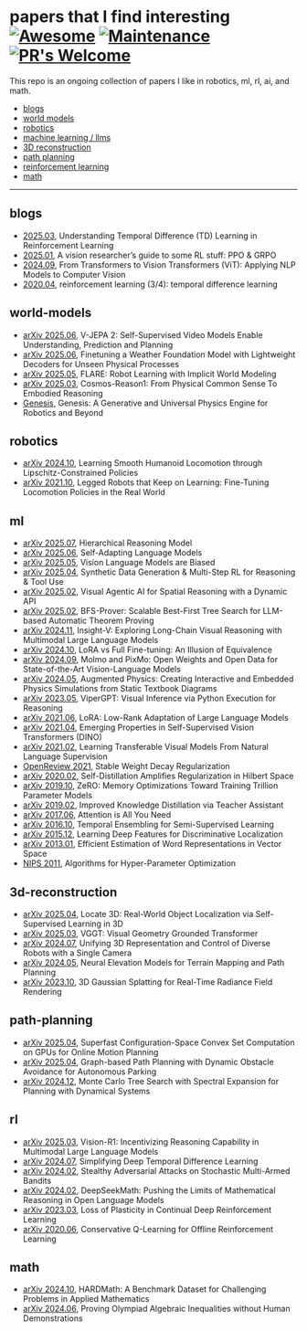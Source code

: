 # papers that I find interesting  [![Awesome](https://cdn.rawgit.com/sindresorhus/awesome/d7305f38d29fed78fa85652e3a63e154dd8e8829/media/badge.svg)](https://github.com/sindresorhus/awesome) [![Maintenance](https://img.shields.io/badge/Maintained%3F-yes-green.svg)](https://GitHub.com/Naereen/StrapDown.js/graphs/commit-activity) [![PR's Welcome](https://img.shields.io/badge/PRs-welcome-brightgreen.svg?style=flat)](http://makeapullrequest.com)

This repo is an ongoing collection of papers I like in robotics, ml, rl, ai, and math. 

  - [blogs](#blogs)
  - [world models](#world-models)
  - [robotics](#robotics)
  - [machine learning / llms](#ml)
  - [3D reconstruction](#3d-reconstruction)
  - [path planning](#path-planning)
  - [reinforcement learning](#rl)
  - [math](#math)

---

## blogs
- [2025.03](https://medium.com/@nanade.archana/understanding-temporal-difference-td-learning-in-reinforcement-learning-ae8faa797653), Understanding Temporal Difference (TD) Learning in Reinforcement Learning
- [2025.01](https://yugeten.github.io/posts/2025/01/ppogrpo/), A vision researcher’s guide to some RL stuff: PPO & GRPO
- [2024.09](https://medium.com/@hassaanidrees7/from-transformers-to-vision-transformers-vit-applying-nlp-models-to-computer-vision-fe6f13b4d014), From Transformers to Vision Transformers (ViT): Applying NLP Models to Computer Vision 
- [2020.04](https://richard-warren.github.io/blog/rl_intro_3/), reinforcement learning (3/4): temporal difference learning

## world-models
- [arXiv 2025.06](https://arxiv.org/abs/2506.09985), V-JEPA 2: Self-Supervised Video Models Enable Understanding, Prediction and Planning
- [arXiv 2025.06](https://arxiv.org/abs/2506.19088), Finetuning a Weather Foundation Model with Lightweight Decoders for Unseen Physical Processes
- [arXiv 2025.05](https://arxiv.org/abs/2505.15659), FLARE: Robot Learning with Implicit World Modeling
- [arXiv 2025.03](https://arxiv.org/abs/2503.15558), Cosmos-Reason1: From Physical Common Sense To Embodied Reasoning
- [Genesis](https://genesis-embodied-ai.github.io/), Genesis: A Generative and Universal Physics Engine for Robotics and Beyond


## robotics
- [arXiv 2024.10](https://arxiv.org/html/2410.11825v1), Learning Smooth Humanoid Locomotion through Lipschitz-Constrained Policies
- [arXiv 2021.10](https://arxiv.org/abs/2110.05457), Legged Robots that Keep on Learning: Fine-Tuning Locomotion Policies in the Real World

## ml
- [arXiv 2025.07](https://arxiv.org/abs/2506.21734), Hierarchical Reasoning Model
- [arXiv 2025.06](https://arxiv.org/abs/2506.10943), Self-Adapting Language Models
- [arXiv 2025.05](https://arxiv.org/abs/2505.23941), Vision Language Models are Biased
- [arXiv 2025.04](https://arxiv.org/abs/2504.04736), Synthetic Data Generation & Multi-Step RL for Reasoning & Tool Use 
- [arXiv 2025.02](https://arxiv.org/abs/2502.06787), Visual Agentic AI for Spatial Reasoning with a Dynamic API
- [arXiv 2025.02](https://arxiv.org/abs/2502.03438), BFS-Prover: Scalable Best-First Tree Search for LLM-based Automatic Theorem Proving
- [arXiv 2024.11](https://arxiv.org/abs/2411.14432), Insight-V: Exploring Long-Chain Visual Reasoning with Multimodal Large Language Models
- [arXiv 2024.10](https://arxiv.org/abs/2410.21228), LoRA vs Full Fine-tuning: An Illusion of Equivalence
- [arXiv 2024.09](https://arxiv.org/abs/2409.17146), Molmo and PixMo: Open Weights and Open Data for State-of-the-Art Vision-Language Models
- [arXiv 2024.05](https://arxiv.org/abs/2405.18614), Augmented Physics: Creating Interactive and Embedded Physics Simulations from Static Textbook Diagrams
- [arXiv 2023.05](https://arxiv.org/abs/2303.08128), ViperGPT: Visual Inference via Python Execution for Reasoning
- [arXiv 2021.06](https://arxiv.org/abs/2106.09685), LoRA: Low-Rank Adaptation of Large Language Models
- [arXiv 2021.04](https://arxiv.org/abs/2104.14294), Emerging Properties in Self-Supervised Vision Transformers (DINO)
- [arXiv 2021.02](https://arxiv.org/abs/2103.00020), Learning Transferable Visual Models From Natural Language Supervision 
- [OpenReview 2021](https://openreview.net/pdf?id=YzgAOeA67xX#:~:text=L2%20regularization%20is%20unstable%20weight%20decay%20in%20all%20optimizers%20that,in%20the%20presence%20of%20Momentum.), Stable Weight Decay Regularization
- [arXiv 2020.02](https://arxiv.org/abs/2002.05715), Self-Distillation Amplifies Regularization in Hilbert Space 
- [arXiv 2019.10](https://arxiv.org/abs/1910.02054), ZeRO: Memory Optimizations Toward Training Trillion Parameter Models
- [arXiv 2019.02](https://arxiv.org/abs/1902.03393), Improved Knowledge Distillation via Teacher Assistant
- [arXiv 2017.06](https://arxiv.org/abs/1706.03762), Attention is All You Need
- [arXiv 2016.10](https://arxiv.org/abs/1610.02242), Temporal Ensembling for Semi-Supervised Learning
- [arXiv 2015.12](https://arxiv.org/abs/1512.04150), Learning Deep Features for Discriminative Localization
- [arXiv 2013.01](https://arxiv.org/abs/1301.3781), Efficient Estimation of Word Representations in Vector Space
- [NIPS 2011](https://papers.nips.cc/paper_files/paper/2011/hash/86e8f7ab32cfd12577bc2619bc635690-Abstract.html), Algorithms for Hyper-Parameter Optimization

## 3d-reconstruction
- [arXiv 2025.04](https://arxiv.org/abs/2504.14151), Locate 3D: Real-World Object Localization via Self-Supervised Learning in 3D
- [arXiv 2025.03](https://arxiv.org/abs/2503.11651), VGGT: Visual Geometry Grounded Transformer
- [arXiv 2024.07](https://arxiv.org/abs/2407.08722v1), Unifying 3D Representation and Control of Diverse Robots with a Single Camera
- [arXiv 2024.05](https://arxiv.org/abs/2405.15227), Neural Elevation Models for Terrain Mapping and Path Planning
- [arXiv 2023.10](https://arxiv.org/abs/2308.04079), 3D Gaussian Splatting for Real-Time Radiance Field Rendering

## path-planning
- [arXiv 2025.04](https://arxiv.org/abs/2504.10783), Superfast Configuration-Space Convex Set Computation on GPUs for Online Motion Planning
- [arXiv 2025.04](https://arxiv.org/abs/2504.12616), Graph-based Path Planning with Dynamic Obstacle Avoidance for Autonomous Parking
- [arXiv 2024.12](https://arxiv.org/abs/2412.11270), Monte Carlo Tree Search with Spectral Expansion for Planning with Dynamical Systems

## rl
- [arXiv 2025.03](https://arxiv.org/abs/2503.06749), Vision-R1: Incentivizing Reasoning Capability in Multimodal Large Language Models
- [arXiv 2024.07](https://arxiv.org/abs/2407.04811), Simplifying Deep Temporal Difference Learning
- [arXiv 2024.02](https://arxiv.org/abs/2402.13487), Stealthy Adversarial Attacks on Stochastic Multi-Armed Bandits
- [arXiv 2024.02](https://arxiv.org/abs/2402.03300), DeepSeekMath: Pushing the Limits of Mathematical Reasoning in Open Language Models
- [arXiv 2023.03](https://arxiv.org/abs/2303.07507), Loss of Plasticity in Continual Deep Reinforcement Learning
- [arXiv 2020.06](https://arxiv.org/abs/2006.04779), Conservative Q-Learning for Offline Reinforcement Learning

## math
- [arXiv 2024.10](https://arxiv.org/abs/2410.09988), HARDMath: A Benchmark Dataset for Challenging Problems in Applied Mathematics
- [arXiv 2024.06](https://arxiv.org/abs/2406.14219), Proving Olympiad Algebraic Inequalities without Human Demonstrations
